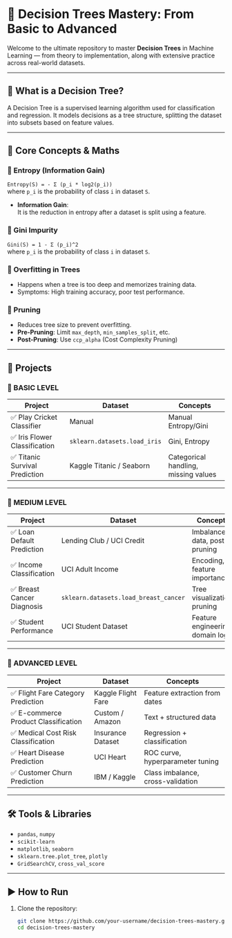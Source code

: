 # 🌳 Decision Trees Mastery: From Basic to Advanced

Welcome to the ultimate repository to master **Decision Trees** in Machine Learning — from theory to implementation, along with extensive practice across real-world datasets.

---

## 📘 What is a Decision Tree?

A Decision Tree is a supervised learning algorithm used for classification and regression. It models decisions as a tree structure, splitting the dataset into subsets based on feature values.

---

## 🧠 Core Concepts & Maths

### 🔹 Entropy (Information Gain)
  `Entropy(S) = - Σ (p_i * log2(p_i))`  
  where `p_i` is the probability of class `i` in dataset `S`.

- **Information Gain**:  
  It is the reduction in entropy after a dataset is split using a feature.

### 🔹 Gini Impurity
  `Gini(S) = 1 - Σ (p_i)^2`  
  where `p_i` is the probability of class `i` in dataset `S`.

### 🔹 Overfitting in Trees
- Happens when a tree is too deep and memorizes training data.
- Symptoms: High training accuracy, poor test performance.

### 🔹 Pruning
- Reduces tree size to prevent overfitting.
- **Pre-Pruning**: Limit `max_depth`, `min_samples_split`, etc.
- **Post-Pruning**: Use `ccp_alpha` (Cost Complexity Pruning)

---

## 📂 Projects

### 🌱 BASIC LEVEL
| Project | Dataset | Concepts |
|--------|---------|----------|
| ✅ Play Cricket Classifier | Manual | Manual Entropy/Gini |
| ✅ Iris Flower Classification | `sklearn.datasets.load_iris` | Gini, Entropy |
| ✅ Titanic Survival Prediction | Kaggle Titanic / Seaborn | Categorical handling, missing values |

---

### 🌿 MEDIUM LEVEL
| Project | Dataset | Concepts |
|--------|---------|----------|
| ✅ Loan Default Prediction | Lending Club / UCI Credit | Imbalanced data, post-pruning |
| ✅ Income Classification | UCI Adult Income | Encoding, feature importance |
| ✅ Breast Cancer Diagnosis | `sklearn.datasets.load_breast_cancer` | Tree visualization, pruning |
| ✅ Student Performance | UCI Student Dataset | Feature engineering, domain logic |

---

### 🌳 ADVANCED LEVEL
| Project | Dataset | Concepts |
|--------|---------|----------|
| ✅ Flight Fare Category Prediction | Kaggle Flight Fare | Feature extraction from dates |
| ✅ E-commerce Product Classification | Custom / Amazon | Text + structured data |
| ✅ Medical Cost Risk Classification | Insurance Dataset | Regression + classification |
| ✅ Heart Disease Prediction | UCI Heart | ROC curve, hyperparameter tuning |
| ✅ Customer Churn Prediction | IBM / Kaggle | Class imbalance, cross-validation |

---

## 🛠️ Tools & Libraries

- `pandas`, `numpy`
- `scikit-learn`
- `matplotlib`, `seaborn`
- `sklearn.tree.plot_tree`, `plotly`
- `GridSearchCV`, `cross_val_score`

---

## ▶️ How to Run

1. Clone the repository:
   ```bash
   git clone https://github.com/your-username/decision-trees-mastery.git
   cd decision-trees-mastery
